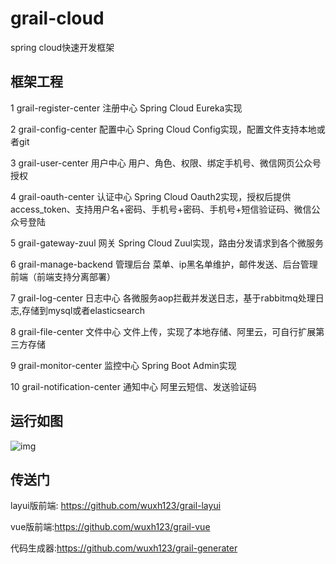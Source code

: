 # grail-cloud
spring cloud快速开发框架

## 框架工程
1 	grail-register-center 	注册中心 	Spring Cloud Eureka实现

2 	grail-config-center 	配置中心 	Spring Cloud Config实现，配置文件支持本地或者git

3 	grail-user-center 	    用户中心 	用户、角色、权限、绑定手机号、微信网页公众号授权

4 	grail-oauth-center 	    认证中心 	Spring Cloud Oauth2实现，授权后提供access_token、支持用户名+密码、手机号+密码、手机号+短信验证码、微信公众号登陆

5 	grail-gateway-zuul 	    网关 	    Spring Cloud Zuul实现，路由分发请求到各个微服务

6 	grail-manage-backend 	管理后台 	菜单、ip黑名单维护，邮件发送、后台管理前端（前端支持分离部署）

7 	grail-log-center 	    日志中心 	各微服务aop拦截并发送日志，基于rabbitmq处理日志,存储到mysql或者elasticsearch

8 	grail-file-center 	    文件中心 	文件上传，实现了本地存储、阿里云，可自行扩展第三方存储

9 	grail-monitor-center 	监控中心 	Spring Boot Admin实现

10 	grail-notification-center 	通知中心 	阿里云短信、发送验证码     

## 运行如图
 ![img](https://github.com/wuxh123/grail-cloud/tree/master/img/projects.png)
## 传送门
layui版前端: https://github.com/wuxh123/grail-layui

vue版前端:https://github.com/wuxh123/grail-vue

代码生成器:https://github.com/wuxh123/grail-generater
